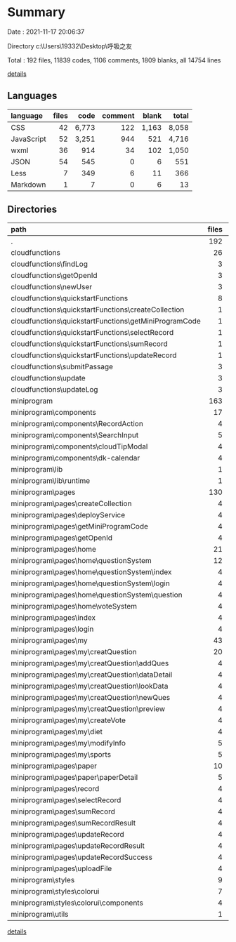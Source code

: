 # Summary

Date : 2021-11-17 20:06:37

Directory c:\Users\19332\Desktop\呼吸之友

Total : 192 files,  11839 codes, 1106 comments, 1809 blanks, all 14754 lines

[details](details.md)

## Languages
| language | files | code | comment | blank | total |
| :--- | ---: | ---: | ---: | ---: | ---: |
| CSS | 42 | 6,773 | 122 | 1,163 | 8,058 |
| JavaScript | 52 | 3,251 | 944 | 521 | 4,716 |
| wxml | 36 | 914 | 34 | 102 | 1,050 |
| JSON | 54 | 545 | 0 | 6 | 551 |
| Less | 7 | 349 | 6 | 11 | 366 |
| Markdown | 1 | 7 | 0 | 6 | 13 |

## Directories
| path | files | code | comment | blank | total |
| :--- | ---: | ---: | ---: | ---: | ---: |
| . | 192 | 11,839 | 1,106 | 1,809 | 14,754 |
| cloudfunctions | 26 | 391 | 65 | 30 | 486 |
| cloudfunctions\findLog | 3 | 29 | 10 | 2 | 41 |
| cloudfunctions\getOpenId | 3 | 30 | 4 | 3 | 37 |
| cloudfunctions\newUser | 3 | 64 | 12 | 3 | 79 |
| cloudfunctions\quickstartFunctions | 8 | 154 | 17 | 15 | 186 |
| cloudfunctions\quickstartFunctions\createCollection | 1 | 46 | 7 | 3 | 56 |
| cloudfunctions\quickstartFunctions\getMiniProgramCode | 1 | 15 | 3 | 2 | 20 |
| cloudfunctions\quickstartFunctions\selectRecord | 1 | 8 | 2 | 2 | 12 |
| cloudfunctions\quickstartFunctions\sumRecord | 1 | 14 | 2 | 2 | 18 |
| cloudfunctions\quickstartFunctions\updateRecord | 1 | 28 | 2 | 2 | 32 |
| cloudfunctions\submitPassage | 3 | 31 | 2 | 3 | 36 |
| cloudfunctions\update | 3 | 42 | 10 | 2 | 54 |
| cloudfunctions\updateLog | 3 | 41 | 10 | 2 | 53 |
| miniprogram | 163 | 11,270 | 1,041 | 1,773 | 14,084 |
| miniprogram\components | 17 | 782 | 91 | 60 | 933 |
| miniprogram\components\RecordAction | 4 | 98 | 0 | 11 | 109 |
| miniprogram\components\SearchInput | 5 | 45 | 10 | 9 | 64 |
| miniprogram\components\cloudTipModal | 4 | 96 | 5 | 12 | 113 |
| miniprogram\components\dk-calendar | 4 | 543 | 76 | 28 | 647 |
| miniprogram\lib | 1 | 471 | 129 | 110 | 710 |
| miniprogram\lib\runtime | 1 | 471 | 129 | 110 | 710 |
| miniprogram\pages | 130 | 4,452 | 683 | 587 | 5,722 |
| miniprogram\pages\createCollection | 4 | 55 | 27 | 23 | 105 |
| miniprogram\pages\deployService | 4 | 57 | 30 | 23 | 110 |
| miniprogram\pages\getMiniProgramCode | 4 | 114 | 3 | 14 | 131 |
| miniprogram\pages\getOpenId | 4 | 100 | 11 | 12 | 123 |
| miniprogram\pages\home | 21 | 676 | 130 | 103 | 909 |
| miniprogram\pages\home\questionSystem | 12 | 299 | 104 | 87 | 490 |
| miniprogram\pages\home\questionSystem\index | 4 | 50 | 30 | 22 | 102 |
| miniprogram\pages\home\questionSystem\login | 4 | 61 | 37 | 23 | 121 |
| miniprogram\pages\home\questionSystem\question | 4 | 188 | 37 | 42 | 267 |
| miniprogram\pages\home\voteSystem | 4 | 233 | 14 | 13 | 260 |
| miniprogram\pages\index | 4 | 237 | 9 | 29 | 275 |
| miniprogram\pages\login | 4 | 27 | 8 | 0 | 35 |
| miniprogram\pages\my | 43 | 1,647 | 374 | 268 | 2,289 |
| miniprogram\pages\my\creatQuestion | 20 | 560 | 193 | 147 | 900 |
| miniprogram\pages\my\creatQuestion\addQues | 4 | 238 | 39 | 36 | 313 |
| miniprogram\pages\my\creatQuestion\dataDetail | 4 | 99 | 33 | 35 | 167 |
| miniprogram\pages\my\creatQuestion\lookData | 4 | 52 | 39 | 20 | 111 |
| miniprogram\pages\my\creatQuestion\newQues | 4 | 63 | 39 | 29 | 131 |
| miniprogram\pages\my\creatQuestion\preview | 4 | 108 | 43 | 27 | 178 |
| miniprogram\pages\my\createVote | 4 | 409 | 95 | 65 | 569 |
| miniprogram\pages\my\diet | 4 | 24 | 30 | 19 | 73 |
| miniprogram\pages\my\modifyInfo | 5 | 186 | 11 | 5 | 202 |
| miniprogram\pages\my\sports | 5 | 82 | 28 | 18 | 128 |
| miniprogram\pages\paper | 10 | 441 | 30 | 6 | 477 |
| miniprogram\pages\paper\paperDetail | 5 | 272 | 15 | 3 | 290 |
| miniprogram\pages\record | 4 | 84 | 23 | 0 | 107 |
| miniprogram\pages\selectRecord | 4 | 146 | 3 | 18 | 167 |
| miniprogram\pages\sumRecord | 4 | 141 | 3 | 17 | 161 |
| miniprogram\pages\sumRecordResult | 4 | 128 | 3 | 16 | 147 |
| miniprogram\pages\updateRecord | 4 | 143 | 3 | 18 | 164 |
| miniprogram\pages\updateRecordResult | 4 | 160 | 3 | 17 | 180 |
| miniprogram\pages\updateRecordSuccess | 4 | 47 | 3 | 10 | 60 |
| miniprogram\pages\uploadFile | 4 | 249 | 20 | 13 | 282 |
| miniprogram\styles | 9 | 5,390 | 109 | 1,001 | 6,500 |
| miniprogram\styles\colorui | 7 | 4,325 | 109 | 994 | 5,428 |
| miniprogram\styles\colorui\components | 4 | 62 | 13 | 0 | 75 |
| miniprogram\utils | 1 | 40 | 8 | 3 | 51 |

[details](details.md)